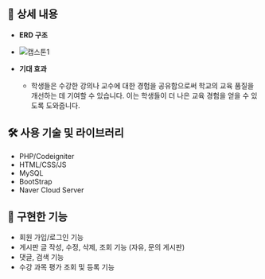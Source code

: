 ## 📖 상세 내용

- **ERD 구조**
- 
   ![캡스톤1](https://github.com/YUDABB/woosupyeong/assets/114066269/5c6196b8-ff1b-44fb-bc4a-f5cfb4eb707a)
 

- **기대 효과**
    - 학생들은 수강한 강의나 교수에 대한 경험을 공유함으로써 학교의 교육 품질을 개선하는 데 기여할 수 있습니다. 이는 학생들이 더 나은 교육 경험을 얻을 수 있도록 도와줍니다.

## 🛠️ 사용 기술 및 라이브러리

- PHP/Codeigniter
- HTML/CSS/JS
- MySQL
- BootStrap
- Naver Cloud Server

## 📱 구현한 기능

- 회원 가입/로그인 기능
- 게시판 글 작성, 수정, 삭제, 조회 기능 (자유, 문의 게시판)
- 댓글, 검색 기능
- 수강 과목 평가 조회 및 등록 기능
